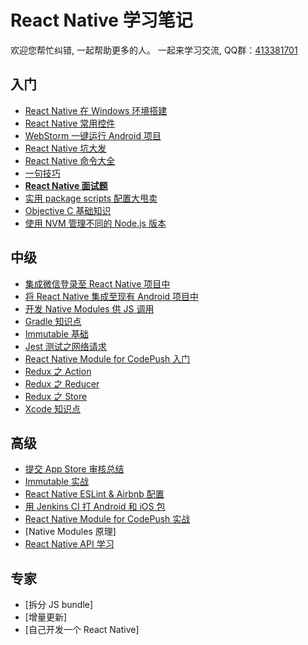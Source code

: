 # React Native 学习笔记

欢迎您帮忙纠错, 一起帮助更多的人。 一起来学习交流, QQ群：[413381701](http://shang.qq.com/wpa/qunwpa?idkey=3b9474dacbf35e4a9659e89399758406e510e5b8a3f81109f7d07efaadc6056d)

## 入门
* [React Native 在 Windows 环境搭建](https://github.com/Kennytian/learning-react-native/blob/master/environment/config-environment-on-windows.md)
* [React Native 常用控件](https://github.com/Kennytian/learning-react-native/blob/master/components/popular-component.md)
* [WebStorm 一键运行 Android 项目](https://github.com/Kennytian/learning-react-native/blob/master/ide/webstorm/run_with_npm.md)
* [React Native 坑大发](https://github.com/Kennytian/learning-react-native/blob/master/environment/react-native-pit.md)
* [React Native 命令大全](https://github.com/Kennytian/learning-react-native/blob/master/api/react-native-commands.md)
* [一句技巧](https://github.com/Kennytian/learning-react-native/blob/master/others/one-word-tips.md)
* **[React Native 面试题](https://github.com/Kennytian/learning-react-native/blob/master/others/react-native-interview.md)**
* [实用 package scripts 配置大甩卖](https://github.com/Kennytian/learning-react-native/blob/master/others/package-scripts.md)
* [Objective C 基础知识](https://github.com/Kennytian/learning-react-native/blob/master/api/learning-objective-c.md)
* [使用 NVM 管理不同的 Node.js 版本](https://github.com/Kennytian/learning-react-native/blob/master/environment/nvm.md)

## 中级
* [集成微信登录至 React Native 项目中](https://github.com/Kennytian/learning-react-native/blob/master/components/login-with-wechat.md)
* [将 React Native 集成至现有 Android 项目中](https://github.com/Kennytian/embedded)
* [开发 Native Modules 供 JS 调用](https://github.com/Kennytian/learning-react-native/blob/master/components/develop-native-modules.md)
* [Gradle 知识点](https://github.com/Kennytian/learning-react-native/blob/master/gradle/gradle-basic.md)
* [Immutable 基础](https://github.com/Kennytian/learning-react-native/blob/master/others/first-immutable.md)
* [Jest 测试之网络请求](https://github.com/Kennytian/learning-react-native/blob/master/api/jest-in-action-network-request.md)
* [React Native Module for CodePush 入门](https://github.com/Kennytian/learning-react-native/blob/master/components/code-push-basic.md)
* [Redux 之 Action](https://github.com/Kennytian/learning-react-native/blob/master/redux/action.md)
* [Redux 之 Reducer](https://github.com/Kennytian/learning-react-native/blob/master/redux/reducer.md)
* [Redux 之 Store](https://github.com/Kennytian/learning-react-native/blob/master/redux/store.md)
* [Xcode 知识点](https://github.com/Kennytian/learning-react-native/blob/master/environment/xcode.md)

## 高级
* [提交 App Store 审核总结](https://github.com/Kennytian/learning-react-native/blob/master/others/app-store-reject.md)
* [Immutable 实战](https://github.com/Kennytian/learning-react-native/blob/master/others/action-immutable.md)
* [React Native ESLint & Airbnb 配置](https://github.com/Kennytian/learning-react-native/blob/master/environment/react-native-eslint.md)
* [用 Jenkins CI 打 Android 和 iOS 包](https://github.com/Kennytian/learning-react-native/blob/master/environment/react-native-ci.md)
* [React Native Module for CodePush 实战](https://github.com/Kennytian/learning-react-native/blob/master/components/code-push-action.md)
* [Native Modules 原理]
* [React Native API 学习](https://github.com/Kennytian/learning-react-native/blob/master/api/react-native-api.md)

## 专家
* [拆分 JS bundle]
* [增量更新]
* [自己开发一个 React Native]
